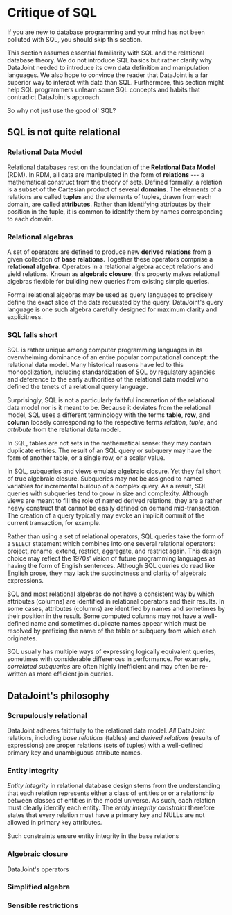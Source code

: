# Critique of SQL

If you are new to database programming and your mind has not been polluted with SQL, you should skip this section. 

This section assumes essential familiarity with SQL and the relational database theory.  We do not introduce SQL basics but rather clarify why DataJoint needed to introduce its own data definition and manipulation languages.  We also hope to convince the reader that DataJoint is a far superior way to interact with data than SQL.  Furthermore, this section might help SQL programmers unlearn some SQL concepts and habits that contradict DataJoint's approach.

So why not just use the good ol' SQL?


## SQL is not quite relational

### Relational Data Model
Relational databases rest on the foundation of the **Relational Data Model** (RDM).
In RDM, all data are manipulated in the form of **relations** --- a mathematical construct from the theory of sets.  Defined formally, a relation is a subset of the Cartesian product of several **domains**.   The elements of a relations are called **tuples** and the elements of tuples, drawn from each domain, are called **attributes**.  Rather than identifying attributes by their position in the tuple, it is common to identify them by names corresponding to each domain.

### Relational algebras
A set of operators are defined to produce new **derived relations** from a given collection of **base relations**.  Together these operators comprise a **relational algebra**.  Operators in a relational algebra accept relations and yield relations.  Known as **algebraic closure**, this property makes relational algebras flexible for building new queries from existing simple queries.

Formal relational algebras may be used as query languages to precisely define the exact slice of the data requested by the query.  DataJoint's query language is one such algebra carefully designed for maximum clarity and explicitness. 


### SQL falls short 
SQL is rather unique among computer programming languages in its overwhelming dominance of an entire popular computational concept: the relational data model.  Many historical reasons have led to this monopolization, including standardization of SQL by regulatory agencies and deference to the early authorities of the relational data model who defined the tenets of a relational query language.

Surprisingly, SQL is not a particularly faithful incarnation of the relational data model nor is it meant to be.  Because it deviates from the relational model, SQL uses a different terminology with the terms **table**, **row**, and **column** loosely corresponding to the respective terms *relation*, *tuple*, and *attribute* from the relational data model.  

In SQL, tables are not sets in the mathematical sense: they may contain duplicate entries. 
The result of an SQL query or subquery may have the form of another table, or a single row, or a scalar value.  

In SQL, subqueries and views emulate algebraic closure.  Yet they fall short of true algebraic closure.  Subqueries may not be assigned to named variables for incremental buildup of a complex query.  As a result, SQL queries with subqueries tend to grow in size and complexity.  Although views are meant to fill the role of named derived relations, they are a rather heavy construct that cannot be easily defined on demand mid-transaction.  The creation of a query typically may evoke an implicit commit of the current transaction, for example.

Rather than using a set of relational operators, SQL queries take the form of a `SELECT` statement which combines into one several relational operators: project, rename, extend, restrict, aggregate, and restrict again.  This design choice may reflect the 1970s' vision of future programming languages as having the form of English sentences.  Although SQL queries do read like English prose, they may lack the succinctness and clarity of algebraic expressions.

SQL and most relational algebras do not have a consistent way by which attributes (columns) are identified in relational operators and their results.  In some cases, attributes (columns) are identified by names and sometimes by their position in the result.  Some computed columns may not have a well-defined name and sometimes duplicate names appear which must be resolved by prefixing the name of the table or subquery from which each originates.

SQL usually has multiple ways of expressing logically equivalent queries, sometimes with considerable differences in performance.  For example, *correlated subqueries* are often highly inefficient and may often be re-written as more efficient join queries.

## DataJoint's philosophy
### Scrupulously relational
DataJoint adheres faithfully to the relational data model. *All* DataJoint relations, including *base relations* (tables) and *derived relations* (results of expressions) are proper relations (sets of tuples) with a well-defined primary key and unambiguous attribute names.

### Entity integrity
*Entity integrity* in relational database design stems from the understanding that each relation represents either a class of entities or or a relationship between classes of entities in the model universe.  As such, each relation must clearly identify each entity.  The *entity integrity constraint* therefore states that every relation must have a primary key and NULLs are not allowed in primary key attributes. 

Such constraints ensure entity integrity in the base relations 


### Algebraic closure
DataJoint's operators 

### Simplified algebra

### Sensible restrictions


